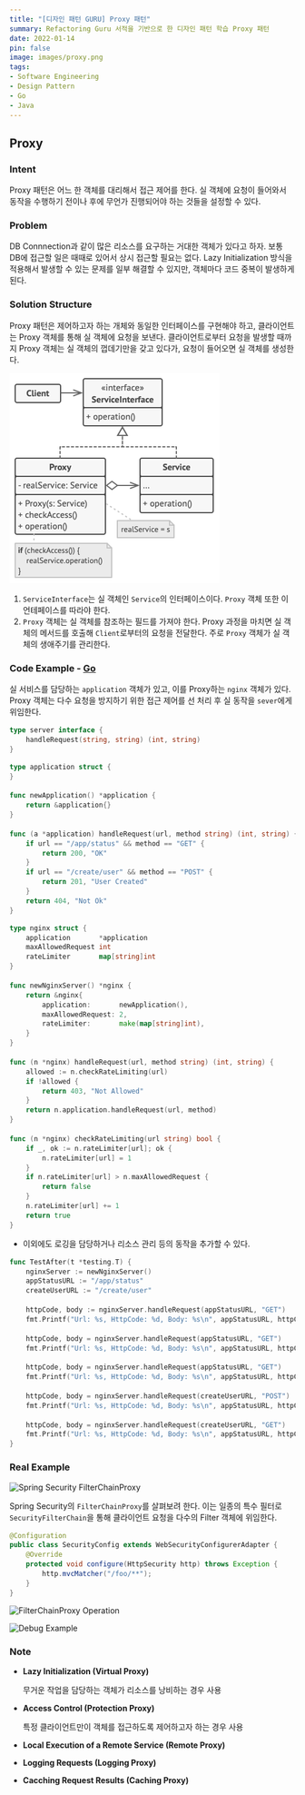 ```yaml
---
title: "[디자인 패턴 GURU] Proxy 패턴"
summary: Refactoring Guru 서적을 기반으로 한 디자인 패턴 학습 Proxy 패턴
date: 2022-01-14
pin: false
image: images/proxy.png
tags:
- Software Engineering
- Design Pattern
- Go
- Java
---
```


## Proxy

### Intent

Proxy 패턴은 어느 한 객체를 대리해서 접근 제어를 한다. 실 객체에 요청이 들어와서 동작을 수행하기 전이나 후에 무언가 진행되어야 하는 것들을 설정할 수 있다.

### Problem

DB Connnection과 같이 많은 리소스를 요구하는 거대한 객체가 있다고 하자. 보통 DB에 접근할 일은 때때로 있어서 상시 접근할 필요는 없다. Lazy Initialization 방식을 적용해서 발생할 수 있는 문제를 일부 해결할 수 있지만, 객체마다 코드 중복이 발생하게 된다.

### Solution Structure

Proxy 패턴은 제어하고자 하는 개체와 동일한 인터페이스를 구현해야 하고, 클라이언트는 Proxy 객체를 통해 실 객체에 요청을 보낸다. 클라이언트로부터 요청을 발생할 때까지 Proxy 객체는 실 객체의 껍데기만을 갖고 있다가, 요청이 들어오면 실 객체를 생성한다.

![Structure[^1]](images/proxy-structure.png)

1. `ServiceInterface`는 실 객체인 `Service`의 인터페이스이다. `Proxy` 객체 또한 이 언테페이스를 따라야 한다.
2. `Proxy` 객체는 실 객체를 참조하는 필드를 가져야 한다. Proxy 과정을 마치면 실 객체의 메서드를 호출해 `Client`로부터의 요청을 전달한다. 주로 `Proxy` 객체가 실 객체의 생애주기를 관리한다.

### Code Example - [Go](https://github.com/joonparkhere/records/tree/main/design-pattern/project/hello-structural-pattern/proxy)

실 서비스를 담당하는 `application` 객체가 있고, 이를 Proxy하는 `nginx` 객체가 있다. Proxy 객체는 다수 요청을 방지하기 위한 접근 제어를 선 처리 후 실 동작을 `sever`에게 위임한다.

```go
type server interface {
	handleRequest(string, string) (int, string)
}
```

```go
type application struct {
}

func newApplication() *application {
	return &application{}
}

func (a *application) handleRequest(url, method string) (int, string) {
	if url == "/app/status" && method == "GET" {
		return 200, "OK"
	}
	if url == "/create/user" && method == "POST" {
		return 201, "User Created"
	}
	return 404, "Not Ok"
}
```

```go
type nginx struct {
	application       *application
	maxAllowedRequest int
	rateLimiter       map[string]int
}

func newNginxServer() *nginx {
	return &nginx{
		application:       newApplication(),
		maxAllowedRequest: 2,
		rateLimiter:       make(map[string]int),
	}
}

func (n *nginx) handleRequest(url, method string) (int, string) {
	allowed := n.checkRateLimiting(url)
	if !allowed {
		return 403, "Not Allowed"
	}
	return n.application.handleRequest(url, method)
}

func (n *nginx) checkRateLimiting(url string) bool {
	if _, ok := n.rateLimiter[url]; ok {
		n.rateLimiter[url] = 1
	}
	if n.rateLimiter[url] > n.maxAllowedRequest {
		return false
	}
	n.rateLimiter[url] += 1
	return true
}
```

- 이외에도 로깅을 담당하거나 리소스 관리 등의 동작을 추가할 수 있다.

```go
func TestAfter(t *testing.T) {
	nginxServer := newNginxServer()
	appStatusURL := "/app/status"
	createUserURL := "/create/user"

	httpCode, body := nginxServer.handleRequest(appStatusURL, "GET")
	fmt.Printf("Url: %s, HttpCode: %d, Body: %s\n", appStatusURL, httpCode, body) // Url: /app/status, HttpCode: 200, Body: OK

	httpCode, body = nginxServer.handleRequest(appStatusURL, "GET")
	fmt.Printf("Url: %s, HttpCode: %d, Body: %s\n", appStatusURL, httpCode, body) // Url: /app/status, HttpCode: 200, Body: OK

	httpCode, body = nginxServer.handleRequest(appStatusURL, "GET")
	fmt.Printf("Url: %s, HttpCode: %d, Body: %s\n", appStatusURL, httpCode, body) // Url: /app/status, HttpCode: 200, Body: OK

	httpCode, body = nginxServer.handleRequest(createUserURL, "POST")
	fmt.Printf("Url: %s, HttpCode: %d, Body: %s\n", appStatusURL, httpCode, body) // Url: /app/status, HttpCode: 201, Body: User Created

	httpCode, body = nginxServer.handleRequest(createUserURL, "GET")
	fmt.Printf("Url: %s, HttpCode: %d, Body: %s\n", appStatusURL, httpCode, body) // Url: /app/status, HttpCode: 404, Body: Not Ok
}
```

### Real Example

![Spring Security FilterChainProxy[^2]](images/proxy-filterchainproxy.png)

Spring Security의 `FilterChainProxy`를 살펴보려 한다. 이는 일종의 특수 필터로 `SecurityFilterChain`을 통해 클라이언트 요청을 다수의 Filter 객체에 위임한다.

```java
@Configuration
public class SecurityConfig extends WebSecurityConfigurerAdapter {
    @Override
    protected void configure(HttpSecurity http) throws Exception {
        http.mvcMatcher("/foo/**");
    }
}
```

![FilterChainProxy Operation[^2]](images/proxy-security-filters-dispatch.png)

![Debug Example[^2]](images/proxy-securityFilterChain_foo.png)

### Note

- **Lazy Initialization (Virtual Proxy)**

  무거운 작업을 담당하는 객체가 리소스를 낭비하는 경우 사용

- **Access Control (Protection Proxy)**

  특정 클라이언트만이 객체를 접근하도록 제어하고자 하는 경우 사용

- **Local Execution of a Remote Service (Remote Proxy)**

- **Logging Requests (Logging Proxy)**

- **Cacching Request Results (Caching Proxy)**

[^1]: [Proxy Origin](https://refactoring.guru/design-patterns/proxy)
[^2]: [yaho1024 Velog Post](https://velog.io/@yaho1024/Spring-Security-FilterChainProxy)

